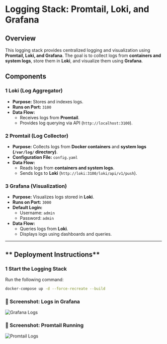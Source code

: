 # Logging Stack: Promtail, Loki, and Grafana

## Overview
This logging stack provides centralized logging and visualization using **Promtail, Loki, and Grafana**. The goal is to collect logs from **containers and system logs**, store them in **Loki**, and visualize them using **Grafana**.

## Components

### **1 Loki (Log Aggregator)**
- **Purpose:** Stores and indexes logs.
- **Runs on Port:** `3100`
- **Data Flow:** 
  - Receives logs from **Promtail**.
  - Provides log querying via API (`http://localhost:3100`).

### **2 Promtail (Log Collector)**
- **Purpose:** Collects logs from **Docker containers** and **system logs (`/var/log/` directory)**.
- **Configuration File:** `config.yaml`
- **Data Flow:**
  - Reads logs from **containers and system logs**.
  - Sends logs to **Loki** (`http://loki:3100/loki/api/v1/push`).

### **3 Grafana (Visualization)**
- **Purpose:** Visualizes logs stored in **Loki**.
- **Runs on Port:** `3000`
- **Default Login:**
  - Username: `admin`
  - Password: `admin`
- **Data Flow:**
  - Queries logs from **Loki**.
  - Displays logs using dashboards and queries.

---

## ** Deployment Instructions**
### **1️ Start the Logging Stack**
Run the following command:
```sh
docker-compose up -d --force-recreate --build
```

### **📸 Screenshot: Logs in Grafana**
![Grafana Logs](screenshots/screen1.png)

### **📸 Screenshot: Promtail Running**
![Promtail Logs](screenshots/screen2.png)

